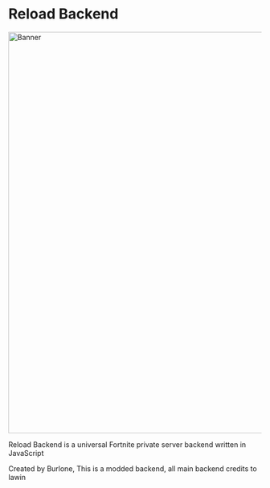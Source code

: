 # Reload Backend

<img src="https://cdn.discordapp.com/attachments/1252374830225948672/1264398829365624852/IMG_1826.png?ex=669dbaac&is=669c692c&hm=98920ffe4722f079e8c11f916f14165a3e25d18d42d361f7bc0fa544a7ee22fe&" alt="Banner" width="800"/>

Reload Backend is a universal Fortnite private server backend written in JavaScript

Created by Burlone, This is a modded backend, all main backend credits to lawin
